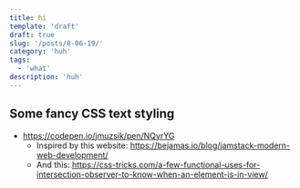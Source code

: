 ```yaml
---
title: hi
template: 'draft'
draft: true
slug: '/posts/8-06-19/'
category: 'huh'
tags:
  - 'what'
description: 'huh'
---
```


## Some fancy CSS text styling

- https://codepen.io/jmuzsik/pen/NQyrYG
    - Inspired by this website: https://bejamas.io/blog/jamstack-modern-web-development/
    - And this: https://css-tricks.com/a-few-functional-uses-for-intersection-observer-to-know-when-an-element-is-in-view/